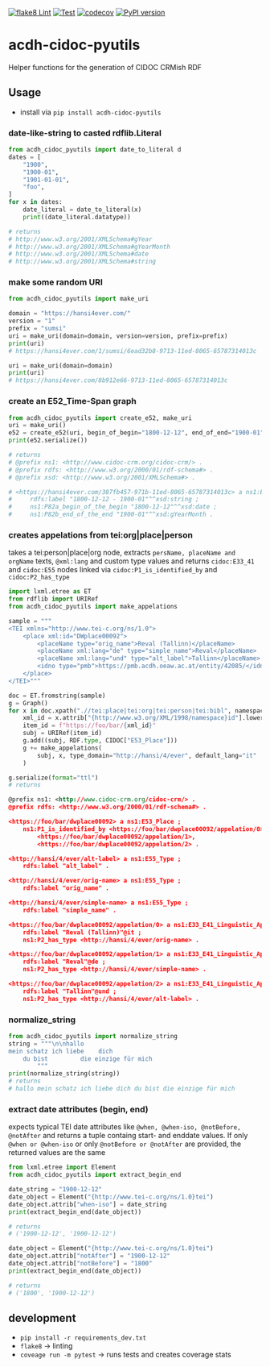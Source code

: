 [![flake8 Lint](https://github.com/acdh-oeaw/acdh-cidoc-pyutils/actions/workflows/lint.yml/badge.svg)](https://github.com/acdh-oeaw/acdh-cidoc-pyutils/actions/workflows/lint.yml)
[![Test](https://github.com/acdh-oeaw/acdh-cidoc-pyutils/actions/workflows/test.yml/badge.svg)](https://github.com/acdh-oeaw/acdh-cidoc-pyutils/actions/workflows/test.yml)
[![codecov](https://codecov.io/gh/acdh-oeaw/acdh-cidoc-pyutils/branch/main/graph/badge.svg?token=XRF7ANN1TM)](https://codecov.io/gh/acdh-oeaw/acdh-cidoc-pyutils)
[![PyPI version](https://badge.fury.io/py/acdh-cidoc-pyutils.svg)](https://badge.fury.io/py/acdh-cidoc-pyutils)

# acdh-cidoc-pyutils
Helper functions for the generation of CIDOC CRMish RDF

## Usage

* install via `pip install acdh-cidoc-pyutils`

### date-like-string to casted rdflib.Literal

```python
from acdh_cidoc_pyutils import date_to_literal d
dates = [
    "1900",
    "1900-01",
    "1901-01-01",
    "foo",
]
for x in dates:
    date_literal = date_to_literal(x)
    print((date_literal.datatype))

# returns
# http://www.w3.org/2001/XMLSchema#gYear
# http://www.w3.org/2001/XMLSchema#gYearMonth
# http://www.w3.org/2001/XMLSchema#date
# http://www.w3.org/2001/XMLSchema#string
```

### make some random URI

```python
from acdh_cidoc_pyutils import make_uri

domain = "https://hansi4ever.com/"
version = "1"
prefix = "sumsi"
uri = make_uri(domain=domain, version=version, prefix=prefix)
print(uri)
# https://hansi4ever.com/1/sumsi/6ead32b8-9713-11ed-8065-65787314013c

uri = make_uri(domain=domain)
print(uri)
# https://hansi4ever.com/8b912e66-9713-11ed-8065-65787314013c
```

### create an E52_Time-Span graph

```python
from acdh_cidoc_pyutils import create_e52, make_uri
uri = make_uri()
e52 = create_e52(uri, begin_of_begin="1800-12-12", end_of_end="1900-01")
print(e52.serialize())

# returns
# @prefix ns1: <http://www.cidoc-crm.org/cidoc-crm/> .
# @prefix rdfs: <http://www.w3.org/2000/01/rdf-schema#> .
# @prefix xsd: <http://www.w3.org/2001/XMLSchema#> .

# <https://hansi4ever.com/387fb457-971b-11ed-8065-65787314013c> a ns1:E52_Time-Span ;
#     rdfs:label "1800-12-12 - 1900-01"^^xsd:string ;
#     ns1:P82a_begin_of_the_begin "1800-12-12"^^xsd:date ;
#     ns1:P82b_end_of_the_end "1900-01"^^xsd:gYearMonth .
```

### creates appelations from tei:org|place|person

takes a tei:person|place|org node, extracts `persName, placeName and orgName` texts, `@xml:lang` and custom type values and returns `cidoc:E33_41` and `cidoc:E55` nodes linked via `cidoc:P1_is_identified_by` and `cidoc:P2_has_type`

```python
import lxml.etree as ET
from rdflib import URIRef
from acdh_cidoc_pyutils import make_appelations

sample = """
<TEI xmlns="http://www.tei-c.org/ns/1.0">
    <place xml:id="DWplace00092">
        <placeName type="orig_name">Reval (Tallinn)</placeName>
        <placeName xml:lang="de" type="simple_name">Reval</placeName>
        <placeName xml:lang="und" type="alt_label">Tallinn</placeName>
        <idno type="pmb">https://pmb.acdh.oeaw.ac.at/entity/42085/</idno>
    </place>
</TEI>"""

doc = ET.fromstring(sample)
g = Graph()
for x in doc.xpath(".//tei:place|tei:org|tei:person|tei:bibl", namespaces=NSMAP):
    xml_id = x.attrib["{http://www.w3.org/XML/1998/namespace}id"].lower()
    item_id = f"https://foo/bar/{xml_id}"
    subj = URIRef(item_id)
    g.add((subj, RDF.type, CIDOC["E53_Place"]))
    g += make_appelations(
        subj, x, type_domain="http://hansi/4/ever", default_lang="it"
    )

g.serialize(format="ttl")
# returns
```
```rdf
@prefix ns1: <http://www.cidoc-crm.org/cidoc-crm/> .
@prefix rdfs: <http://www.w3.org/2000/01/rdf-schema#> .

<https://foo/bar/dwplace00092> a ns1:E53_Place ;
    ns1:P1_is_identified_by <https://foo/bar/dwplace00092/appelation/0>,
        <https://foo/bar/dwplace00092/appelation/1>,
        <https://foo/bar/dwplace00092/appelation/2> .

<http://hansi/4/ever/alt-label> a ns1:E55_Type ;
    rdfs:label "alt_label" .

<http://hansi/4/ever/orig-name> a ns1:E55_Type ;
    rdfs:label "orig_name" .

<http://hansi/4/ever/simple-name> a ns1:E55_Type ;
    rdfs:label "simple_name" .

<https://foo/bar/dwplace00092/appelation/0> a ns1:E33_E41_Linguistic_Appellation ;
    rdfs:label "Reval (Tallinn)"@it ;
    ns1:P2_has_type <http://hansi/4/ever/orig-name> .

<https://foo/bar/dwplace00092/appelation/1> a ns1:E33_E41_Linguistic_Appellation ;
    rdfs:label "Reval"@de ;
    ns1:P2_has_type <http://hansi/4/ever/simple-name> .

<https://foo/bar/dwplace00092/appelation/2> a ns1:E33_E41_Linguistic_Appellation ;
    rdfs:label "Tallinn"@und ;
    ns1:P2_has_type <http://hansi/4/ever/alt-label> .

```
### normalize_string

```python
from acdh_cidoc_pyutils import normalize_string
string = """\n\nhallo
mein schatz ich liebe    dich
    du bist         die einzige für mich
        """
print(normalize_string(string))
# returns
# hallo mein schatz ich liebe dich du bist die einzige für mich
```

### extract date attributes (begin, end)

expects typical TEI date attributes like `@when, @when-iso, @notBefore, @notAfter` and returns a tuple containg start- and enddate values. If only `@when or @when-iso` or only `@notBefore or @notAfter` are provided, the returned values are the same

```python
from lxml.etree import Element
from acdh_cidoc_pyutils import extract_begin_end

date_string = "1900-12-12"
date_object = Element("{http://www.tei-c.org/ns/1.0}tei")
date_object.attrib["when-iso"] = date_string
print(extract_begin_end(date_object))

# returns
# ('1900-12-12', '1900-12-12')

date_object = Element("{http://www.tei-c.org/ns/1.0}tei")
date_object.attrib["notAfter"] = "1900-12-12"
date_object.attrib["notBefore"] = "1800"
print(extract_begin_end(date_object))

# returns
# ('1800', '1900-12-12')
```


## development

* `pip install -r requirements_dev.txt`
* `flake8` -> linting
* `coveage run -m pytest` -> runs tests and creates coverage stats